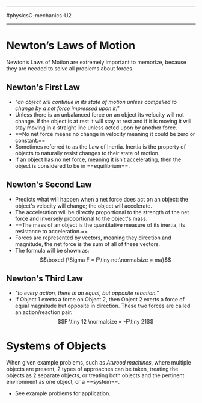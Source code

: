__________________________
#physicsC-mechanics-U2  
______________________________
# Newton’s Laws of Motion
Newton’s Laws of Motion are extremely important to memorize, because they are needed to solve all problems about forces.
## Newton's First Law
- *"an object will continue in its state of motion unless compelled to change by a net force impressed upon it."*
- Unless there is an unbalanced force on an object its velocity will not change. If the object is at rest it will stay at rest and if it is moving it will stay moving in a straight line unless acted upon by another force.
- ==No net force means no change in velocity meaning it could be zero or constant.==
- Sometimes referred to as the Law of Inertia. Inertia is the property of objects to naturally resist changes to their state of motion.
- If an object has no net force, meaning it isn’t accelerating, then the object is considered to be in ==equilibrium==. 
## Newton's Second Law
- Predicts what will happen when a net force does act on an object: the object's velocity will change; the object will accelerate.
- The acceleration will be directly proportional to the strength of the net force and inversely proportional to the object's mass.
- ==The mass of an object is the quantitative measure of its inertia, its resistance to acceleration.==
- Forces are represented by vectors, meaning they direction and magnitude, the net force is the sum of all of these vectors.
- The formula will be shown as: $$\boxed {\Sigma F = F\tiny net\normalsize = ma}$$
## Newton's Third Law
- *"to every action, there is an equal, but opposite reaction."* 
- If Object 1 exerts a force on Object 2, then Object 2 exerts a force of equal magnitude but opposite in direction. These two forces are called an action/reaction pair.$$F \tiny 12 \normalsize = -F\tiny 21$$
# Systems of Objects
When given example problems, such as *Atwood machines*, where multiple objects are present, 2 types of approaches can be taken, treating the objects as 2 separate objects, or treating both objects and the pertinent environment as one object, or a ==system==.
- See example problems for application.
